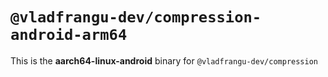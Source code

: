 # `@vladfrangu-dev/compression-android-arm64`

This is the **aarch64-linux-android** binary for `@vladfrangu-dev/compression`
